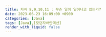 ```yaml
---
title: 자바 8,9,10,11 : 무슨 일이 일어나고 있는가?
date: 2023-06-23 16:09:00 +0900
categories: [Java]
tags: [Java],[모던자바인액션]
render_with_liquid: false
---
```

